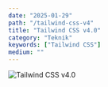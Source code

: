 ```yaml
---
date: "2025-01-29"
path: "/tailwind-css-v4"
title: "Tailwind CSS v4.0"
category: "Teknik"
keywords: ["Tailwind CSS"]
medium: ""
---
```


![Tailwind CSS v4.0](/img/blog/2025-01-29/tailwind-css-v4.png)